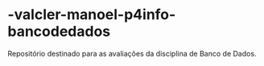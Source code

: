 # -valcler-manoel-p4info-bancodedados
Repositório destinado para as avaliações da disciplina de Banco de Dados.
